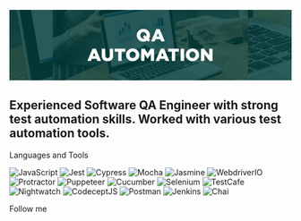[![Header](https://github.com/Sanzhanov/Sanzhanov/blob/main/assets/QA-Automation.png)](https://www.linkedin.com/in/sanzhanov/)

## Experienced Software QA Engineer with strong test automation skills. Worked with various test automation tools.

Languages and Tools

![JavaScript](https://img.shields.io/badge/-JavaScript-285E5D?style=for-the-badge&logo=javascript)
![Jest](https://img.shields.io/badge/-Jest-285E5D?style=for-the-badge&logo=Jest)
![Cypress](https://img.shields.io/badge/-Cypress-285E5D?style=for-the-badge&logo=Cypress)
![Mocha](https://img.shields.io/badge/-Mocha-285E5D?style=for-the-badge&logo=Mocha)
![Jasmine](https://img.shields.io/badge/-Jasmine-285E5D?style=for-the-badge&logo=Jasmine)
![WebdriverIO](https://img.shields.io/badge/-WebdriverIO-285E5D?style=for-the-badge&logo=Webdriverio)
![Protractor](https://img.shields.io/badge/-Protractor-285E5D?style=for-the-badge&logo=Protractor)
![Puppeteer](https://img.shields.io/badge/-Puppeteer-285E5D?style=for-the-badge&logo=Puppeteer)
![Cucumber](https://img.shields.io/badge/-Cucumber-285E5D?style=for-the-badge&logo=Cucumber)
![Selenium](https://img.shields.io/badge/-Selenium-285E5D?style=for-the-badge&logo=Selenium)
![TestCafe](https://img.shields.io/badge/-TestCafe-285E5D?style=for-the-badge&logo=TestCafe)
![Nightwatch](https://img.shields.io/badge/-Nightwatch-285E5D?style=for-the-badge&logo=NightwatchJS)
![CodeceptJS](https://img.shields.io/badge/-CodeceptJS-285E5D?style=for-the-badge&logo=CodeceptJS)
![Postman](https://img.shields.io/badge/-Postman-285E5D?style=for-the-badge&logo=Postman)
![Jenkins](https://img.shields.io/badge/-Jenkins-285E5D?style=for-the-badge&logo=Jenkins)
![Chai](https://img.shields.io/badge/-Chai-285E5D?style=for-the-badge&logo=Chai)


Follow me